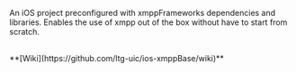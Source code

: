 An iOS project preconfigured with xmppFrameworks dependencies and libraries.  Enables the use of xmpp out of the box without have to start from scratch.

<br/>
**[Wiki](https://github.com/ltg-uic/ios-xmppBase/wiki)**<br/>

